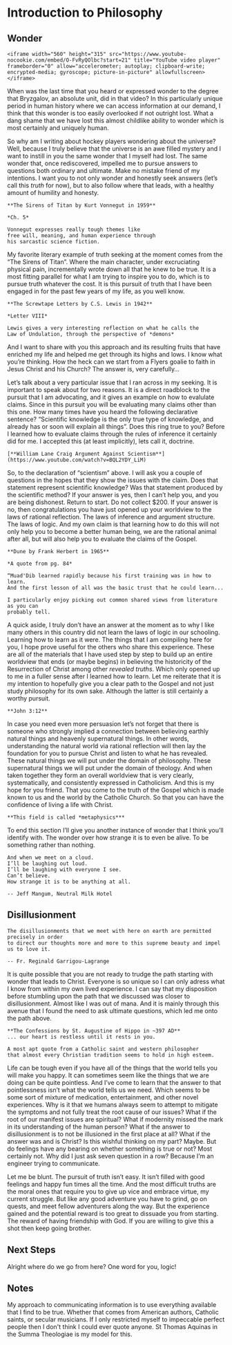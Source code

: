 # Introduction to Philosophy

## Wonder

```{raw} html
<iframe width="560" height="315" src="https://www.youtube-nocookie.com/embed/O-FvRyQOlbc?start=21" title="YouTube video player" frameborder="0" allow="accelerometer; autoplay; clipboard-write; encrypted-media; gyroscope; picture-in-picture" allowfullscreen></iframe>
```
When was the last time that you heard or expressed wonder to the degree that
Bryzgalov, an absolute unit, did in that video? In this particularly unique
period in human history where we can access information at our demand, I think
that this wonder is too easily overlooked if not outright lost.
What a dang shame that we have lost this almost childlike ability to wonder
which is most certainly and uniquely human.

So why am I writing about hockey players wondering about the universe? Well,
because I truly believe that the universe is an awe filled mystery and I want
to instill in you the same wonder that I myself had lost. The same wonder that,
once rediscovered, impelled me to pursue answers to questions both ordinary and
ultimate. Make no mistake friend of my intentions. I want you to not only
wonder and honestly seek answers (let’s call this *truth* for now), but to also
follow where that leads, with a healthy amount of humility and honesty.

```{margin}
**The Sirens of Titan by Kurt Vonnegut in 1959**

*Ch. 5*

Vonnegut expresses really tough themes like 
free will, meaning, and human experience through
his sarcastic science fiction.
```

My favorite literary example of truth seeking at the moment comes from the “The Sirens of Titan”.
Where the main character, under excruciating physical pain, incrementally wrote down
all that he knew to be true. It is a most fitting parallel for what I am trying to
inspire you to do, which is to pursue truth whatever the cost.
It is this pursuit of truth that I have been engaged in for the past few years
of my life, as you well know.

```{margin}
**The Screwtape Letters by C.S. Lewis in 1942**

*Letter VIII*

Lewis gives a very interesting reflection on what he calls the 
Law of Undulation, through the perspective of *demons*
```

And I want to share with you this approach and
its resulting fruits that have enriched my life and helped me get through its
highs and lows. I know what you’re thinking. How the heck can we start from a
Flyers goalie to faith in Jesus Christ and his Church? 
The answer is, very carefully…

Let’s talk about a very particular issue that I ran across in my seeking.
It is important to speak about for two reasons. It is a direct roadblock to
the pursuit that I am advocating, and it gives an example on how to evalulate
claims. Since in this pursuit you will be evaluating many claims other than
this one. How many times have you heard the following declarative sentence?
“Scientific knowledge is the only true type of knowledge, and already has or soon will explain
all things”. Does this ring true to you? Before I learned how to evaluate
claims through the rules of inference it certainly did for me. I accepted this
(at least implicitly), lets call it, doctrine.

```{margin}
[**William Lane Craig Argument Against Scientism**](https://www.youtube.com/watch?v=BQL2YDY_LiM)
```
So, to the declaration of “scientism” above. I will ask you a couple of
questions in the hopes that they show the issues with the claim. Does that
statement represent scientific knowledge? Was that statement produced by the
scientific method? If your answer is yes, then I can’t help you, and you are being dishonest.
Return to start. Do not collect $200. If your answer is no, then
congratulations you have just opened up your worldview to the laws of rational reflection.
The laws of inference and argument structure. The laws of logic. And my own
claim is that learning how to do this will not only help you to become a better
human being, we are the rational animal after all, but will also help you to
evaluate the claims of the Gospel.

```{margin}
**Dune by Frank Herbert in 1965**

*A quote from pg. 84*

“Muad'Dib learned rapidly because his first training was in how to learn.
And the first lesson of all was the basic trust that he could learn...

I particularly enjoy picking out common shared views from literature as you can
probably tell.
```

A quick aside, I truly don’t have an answer at the moment as to why I like many
others in this country did not learn the laws of logic in our schooling.
Learning how to learn as it were. The things that I am compiling here for you,
I hope prove useful for the others who share this experience. These are all of
the materials that I have used step by step to build up an entire worldview that
ends (or maybe begins) in believing the historicity of the Resurrection of
Christ among other *revealed truths*. Which only opened up to me in a fuller
sense after I learned how to learn. Let me reiterate that it is my intention to hopefully
give you a clear path to the Gospel and not just study philosophy for its own sake.
Although the latter is still certainly a worthy pursuit.

```{margin}
**John 3:12**
```

In case you need even more persuasion let’s not forget that there is someone
who strongly implied a connection between believing earthly natural things and
heavenly supernatural things. In other words, understanding the natural world
via rational reflection will then lay the foundation for you to pursue Christ
and listen to what he has revealed. These natural things we will put under the
domain of philosophy. These supernatural things we will put under the domain of
theology. And when taken together they form an overall worldview that is very
clearly, systematically, and consistently expressed in Catholicism.
And this is my hope for you friend. That you come to the truth of the Gospel
which is made known to us and the world by the Catholic Church. 
So that you can have the confidence of living a life with Christ.

```{margin}
**This field is called *metaphysics***
```

To end this section I’ll give you another instance of wonder
that I think you’ll identify with. The wonder over how strange it is to even
be alive. To be something rather than nothing.

```{epigraph}
And when we meet on a cloud.
I’ll be laughing out loud.
I’ll be laughing with everyone I see.
Can’t believe.
How strange it is to be anything at all.

-- Jeff Mangum, Neutral Milk Hotel
```

## Disillusionment

```{epigraph}
The disillusionments that we meet with here on earth are permitted precisely in order
to direct our thoughts more and more to this supreme beauty and impel us to love it.

-- Fr. Reginald Garrigou-Lagrange
```
It is quite possible that you are not ready to trudge the path starting with wonder
that leads to Christ. Everyone is so unique so I can only adress what I know
from within my own lived experience. I can say that my disposition before
stumbling upon the path that we discussed was closer to disillusionment. Almost
like I was out of mana. And it is mainly through this avenue that I found the
need to ask ultimate questions, which led me onto the path above.

```{margin}
**The Confessions by St. Augustine of Hippo in ~397 AD**
... our heart is restless until it rests in you.

A most apt quote from a Catholic saint and western philosopher
that almost every Christian tradition seems to hold in high esteem.
```

Life can be tough even if you have all of the things that the world tells you
will make you happy. It can sometimes seem like the things that we are doing
can be quite pointless. And I’ve come to learn that the answer to that
pointlessness isn’t what the world tells us we need. Which seems to be some
sort of mixture of medication, entertainment, and other novel experiences.
Why is it that we humans always seem to attempt to mitigate the symptoms and not
fully treat the root cause of our issues? What if the root of our manifest
issues are spiritual? What if modernity missed the mark in its understanding
of the human person? What if the answer to disillusionment is to not be
illusioned in the first place at all? What if the answer was and is Christ?
Is this wishful thinking on my part? Maybe. But do feelings have any bearing
on whether something is true or not? Most certainly not. Why did I just ask
seven question in a row? Because I’m an engineer trying to communicate.

Let me be blunt. The pursuit of truth isn’t easy. It isn’t filled with good
feelings and happy fun times all the time. And the most difficult truths are the moral ones that
require you to give up vice and embrace virtue, my current struggle.
But like any good adventure you have to grind, go on quests, and meet fellow
adventurers along the way. But the experience gained and the potential reward
is too great to dissuade you from starting. The reward of having friendship
with God. If you are willing to give this a shot then keep going brother.

## Next Steps
Alright where do we go from here? One word for you, logic!

## Notes
My approach to communicating information is to use everything available that I find to be true.
Whether that comes from American authors, Catholic saints, or secular musicians.
If I only restricted myself to impeccable perfect people then I don't think I could
ever quote anyone. St Thomas Aquinas in the Summa Theologiae is my model for this.
